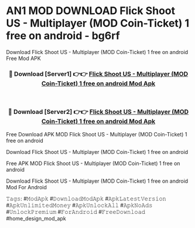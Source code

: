 # AN1 MOD DOWNLOAD Flick Shoot US - Multiplayer (MOD Coin-Ticket) 1 free on android - bg6rf
Download Flick Shoot US - Multiplayer (MOD Coin-Ticket) 1 free on android Free Mod APK

<div align="center">
<h3>🔴 Download [Server1] 👉👉 <a href="https://apk-comot.site?title=Flick_Shoot_US_-_Multiplayer_(MOD_Coin-Ticket)_1_free_on_android">Flick Shoot US - Multiplayer (MOD Coin-Ticket) 1 free on android Mod Apk</a></h3><br>

<h3>🔴 Download [Server2] 👉👉 <a href="https://apk-comot.site?title=Flick_Shoot_US_-_Multiplayer_(MOD_Coin-Ticket)_1_free_on_android">Flick Shoot US - Multiplayer (MOD Coin-Ticket) 1 free on android Mod Apk</a></h3>
</div>


Free Download APK MOD Flick Shoot US - Multiplayer (MOD Coin-Ticket) 1 free on android

Download Flick Shoot US - Multiplayer (MOD Coin-Ticket) 1 free on android 

Free APK MOD Flick Shoot US - Multiplayer (MOD Coin-Ticket) 1 free on android 

Download Flick Shoot US - Multiplayer (MOD Coin-Ticket) 1 free on android Mod For Android

𝚃𝚊𝚐𝚜: #𝙼𝚘𝚍𝙰𝚙𝚔 #𝙳𝚘𝚠𝚗𝚕𝚘𝚊𝚍𝙼𝚘𝚍𝙰𝚙𝚔 #𝙰𝚙𝚔𝙻𝚊𝚝𝚎𝚜𝚝𝚅𝚎𝚛𝚜𝚒𝚘𝚗 #𝙰𝚙𝚔𝚄𝚗𝚕𝚒𝚖𝚒𝚝𝚎𝚍𝙼𝚘𝚗𝚎𝚢 #𝙰𝚙𝚔𝚄𝚗𝚕𝚘𝚌𝚔𝙰𝚕𝚕 #𝙰𝚙𝚔𝙽𝚘𝙰𝚍𝚜 #𝚄𝚗𝚕𝚘𝚌𝚔𝙿𝚛𝚎𝚖𝚒𝚞𝚖 #𝙵𝚘𝚛𝙰𝚗𝚍𝚛𝚘𝚒𝚍 #𝙵𝚛𝚎𝚎𝙳𝚘𝚠𝚗𝚕𝚘𝚊𝚍 #home_design_mod_apk